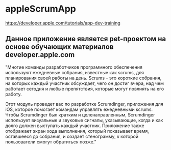 # appleScrumApp
https://developer.apple.com/tutorials/app-dev-training

## Данное приложение является pet-проектом на основе обучающих материалов developer.apple.com

"Многие команды разработчиков программного обеспечения используют ежедневные собрания, известные как scrums, для планирования своей работы на день. Scrums - это короткие собрания, на которых каждый участник обсуждает, чего он достиг вчера, над чем работает сегодня и любые препятствия, которые могут повлиять на его работу.

Этот модуль проведет вас по разработке Scrumdinger, приложения для iOS, которое помогает командам управлять ежедневными scrums. Чтобы Scrumdinger был кратким и целенаправленным, Scrumdinger использует визуальные и звуковые сигналы, указывающие, когда и как долго должен выступать каждый участник. Приложение также отображает экран хода выполнения, который показывает время, оставшееся до собрания, и создает стенограмму, к которой пользователи смогут обратиться позже."
